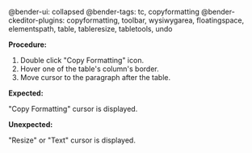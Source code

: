 @bender-ui: collapsed
@bender-tags: tc, copyformatting
@bender-ckeditor-plugins: copyformatting, toolbar, wysiwygarea, floatingspace, elementspath, table, tableresize, tabletools, undo

**Procedure:**

1. Double click "Copy Formatting" icon.
2. Hover one of the table's column's border.
3. Move cursor to the paragraph after the table.


**Expected:**

"Copy Formatting" cursor is displayed.

**Unexpected:**

"Resize" or "Text" cursor is displayed.
